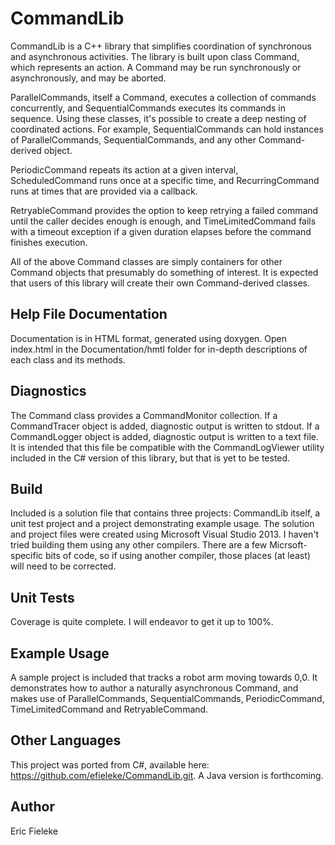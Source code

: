 CommandLib
=========

CommandLib is a C++ library that simplifies coordination of synchronous and asynchronous activities. The library is built upon class Command, which represents an action. A Command may be run synchronously or asynchronously, and may be aborted.

ParallelCommands, itself a Command, executes a collection of commands concurrently, and SequentialCommands executes its commands in sequence. Using these classes, it's possible to create a deep nesting of coordinated actions. For example, SequentialCommands can hold instances of ParallelCommands, SequentialCommands, and any other Command-derived object.

PeriodicCommand repeats its action at a given interval, ScheduledCommand runs once at a specific time, and RecurringCommand runs at times that are provided via a callback.

RetryableCommand provides the option to keep retrying a failed command until the caller decides enough is enough, and TimeLimitedCommand fails with a timeout exception if a given duration elapses before the command finishes execution.

All of the above Command classes are simply containers for other Command objects that presumably do something of interest. It is expected that users of this library will create their own Command-derived classes.

Help File Documentation
----
Documentation is in HTML format, generated using doxygen. Open index.html in the Documentation/hmtl folder for in-depth descriptions of each class and its methods.

Diagnostics
----
The Command class provides a CommandMonitor collection. If a CommandTracer object is added, diagnostic output is written to stdout. If a CommandLogger object is added, diagnostic output is written to a text file. It is intended that this file be compatible with the CommandLogViewer utility included in the C# version of this library, but that is yet to be tested.

Build
----
Included is a solution file that contains three projects: CommandLib itself, a unit test project and a project demonstrating example usage. The solution and project files were created using Microsoft Visual Studio 2013. I haven't tried building them using any other compilers. There are a few Micrsoft-specific bits of code, so if using another compiler, those places (at least) will need to be corrected.

Unit Tests
----
Coverage is quite complete. I will endeavor to get it up to 100%.

Example Usage
----
A sample project is included that tracks a robot arm moving towards 0,0. It demonstrates how to author a naturally asynchronous Command, and makes use of ParallelCommands, SequentialCommands, PeriodicCommand, TimeLimitedCommand and RetryableCommand.

Other Languages
----
This project was ported from C#, available here: https://github.com/efieleke/CommandLib.git. A Java version is forthcoming.
 
Author
----
Eric Fieleke
